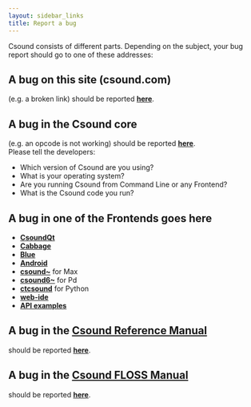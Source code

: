```yaml
---
layout: sidebar_links
title: Report a bug
---
```


Csound consists of different parts. Depending on the subject, your bug report should go to one of these addresses:

## A bug on this site (csound.com)
(e.g. a broken link) should be reported 
[**here**](https://github.com/csound/csound.github.io/issues).

## A bug in the Csound core
(e.g. an opcode is not working) should be reported 
[**here**](https://github.com/csound/csound/issues).  
Please tell the developers:
- Which version of Csound are you using?
- What is your operating system?
- Are you running Csound from Command Line or any Frontend?
- What is the Csound code you run?

## A bug in one of the Frontends goes here
- [**CsoundQt**](https://github.com/CsoundQt/CsoundQt/issues)
- [**Cabbage**](https://forum.cabbageaudio.com/c/cabbage-slugs)
- [**Blue**](https://github.com/kunstmusik/blue/issues)
- [**Android**](https://github.com/gogins/csound-extended/issues)
- [**csound~**](https://github.com/csound/csound_tilde/issues) for Max
- [**csound6~**](https://github.com/csound/csound_pd/issues) for Pd
- [**ctcsound**](https://github.com/csound/ctcsound/issues) for Python
- [**web-ide**](https://github.com/csound/web-ide/issues)
- [**API examples**](https://github.com/csound/csoundAPI_examples/issues)

## A bug in the [Csound Reference Manual](docs/manual/index.html)
should be reported 
[**here**](https://github.com/csound/manual/issues).

## A bug in the [Csound FLOSS Manual](https://csound-floss.firebaseapp.com/)
should be reported 
[**here**](https://github.com/csound-flossmanual/csound-floss/issues).


